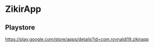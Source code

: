 # ZikirApp

Playstore
---------
https://play.google.com/store/apps/details?id=com.roynaldi19.zikirapp
